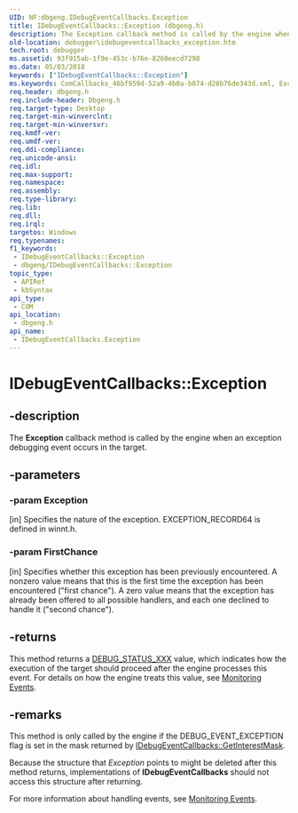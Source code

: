 ```yaml
---
UID: NF:dbgeng.IDebugEventCallbacks.Exception
title: IDebugEventCallbacks::Exception (dbgeng.h)
description: The Exception callback method is called by the engine when an exception debugging event occurs in the target.
old-location: debugger\idebugeventcallbacks_exception.htm
tech.root: debugger
ms.assetid: 93f915ab-1f9e-453c-b76e-8260eecd7298
ms.date: 05/03/2018
keywords: ["IDebugEventCallbacks::Exception"]
ms.keywords: ComCallbacks_46bf959d-52a9-4b0a-b074-d28b76de343d.xml, Exception, Exception method [Windows Debugging], Exception method [Windows Debugging],IDebugEventCallbacks interface, IDebugEventCallbacks interface [Windows Debugging],Exception method, IDebugEventCallbacks.Exception, IDebugEventCallbacks::Exception, dbgeng/IDebugEventCallbacks::Exception, debugger.idebugeventcallbacks_exception
req.header: dbgeng.h
req.include-header: Dbgeng.h
req.target-type: Desktop
req.target-min-winverclnt: 
req.target-min-winversvr: 
req.kmdf-ver: 
req.umdf-ver: 
req.ddi-compliance: 
req.unicode-ansi: 
req.idl: 
req.max-support: 
req.namespace: 
req.assembly: 
req.type-library: 
req.lib: 
req.dll: 
req.irql: 
targetos: Windows
req.typenames: 
f1_keywords:
 - IDebugEventCallbacks::Exception
 - dbgeng/IDebugEventCallbacks::Exception
topic_type:
 - APIRef
 - kbSyntax
api_type:
 - COM
api_location:
 - dbgeng.h
api_name:
 - IDebugEventCallbacks.Exception
---
```


# IDebugEventCallbacks::Exception


## -description

The <b>Exception</b> callback method is called by the engine when an exception debugging event occurs in the target.

## -parameters

### -param Exception 

[in]
Specifies the nature of the exception.  EXCEPTION_RECORD64 is defined in winnt.h.

### -param FirstChance 

[in]
Specifies whether this exception has been previously encountered.  A nonzero value means that this is the first time the exception has been encountered ("first chance").  A zero value means that the exception has already been offered to all possible handlers, and each one declined to handle it ("second chance").

## -returns

This method returns a <a href="https://docs.microsoft.com/windows-hardware/drivers/debugger/debug-status-xxx">DEBUG_STATUS_XXX</a> value, which indicates how the execution of the target should proceed after the engine processes this event.  For details on how the engine treats this value, see <a href="https://docs.microsoft.com/windows-hardware/drivers/debugger/monitoring-events">Monitoring Events</a>.

## -remarks

This method is only called by the engine if the DEBUG_EVENT_EXCEPTION flag is set in the mask returned by <a href="https://docs.microsoft.com/windows-hardware/drivers/ddi/dbgeng/nf-dbgeng-idebugeventcallbacks-getinterestmask">IDebugEventCallbacks::GetInterestMask</a>.

Because the structure that <i>Exception</i> points to might be deleted after this method returns, implementations of <b>IDebugEventCallbacks</b> should not access this structure after returning.

For more information about handling events, see <a href="https://docs.microsoft.com/windows-hardware/drivers/debugger/monitoring-events">Monitoring Events</a>.


